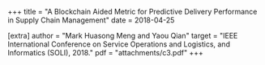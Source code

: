 +++
title = "A Blockchain Aided Metric for Predictive Delivery Performance in Supply Chain Management"
date = 2018-04-25

[extra]
author = "Mark Huasong Meng and Yaou Qian"
target = "IEEE International Conference on Service Operations and Logistics, and Informatics (SOLI), 2018."
pdf = "attachments/c3.pdf"
+++